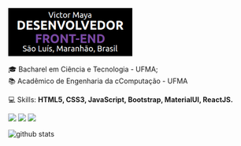 <img src="https://github.com/victormaya/victormaya/blob/master/banner.png?raw=true" alt="Banner" border="0" width="50%">

<p>
  🎓 Bacharel em Ciência e Tecnologia - UFMA;<br/>
  📚 Acadêmico de Engenharia da cComputação - UFMA
</p>

<p>
  💻 Skills: <strong>HTML5, CSS3, JavaScript, Bootstrap, MaterialUI, ReactJS.</strong>
</p>

<p>
<a href="victor.maya42@gmail.com" alt="Contributors">
<img src="https://img.shields.io/badge/-victor.maya42@gmail.com-e34c41?style=flat-square&labelColor=e34c41&logo=gmail&logoColor=white&link=victor.maya42@gmail.com" /></a>
  
<a href="https://www.linkedin.com/in/victor-maya-nascimento-almeida-19329b188/" alt="Contributors">
<img src="https://img.shields.io/badge/-Victor%20Maya-blue?style=flat-square&logo=Linkedin&logoColor=white&link=https://www.linkedin.com/in/victor-maya-nascimento-almeida-19329b188/" /></a>
  
<a href="https://twitter.com/v1ctormaya" alt="">
<img src="https://img.shields.io/twitter/url?label=Victor%20Maya&style=social&url=https%3A%2F%2Ftwitter.com%2Fv1ctormaya" /></a>
 </p>

![github stats](https://github-readme-stats.vercel.app/api?username=victormaya&show_icons=true)
 
